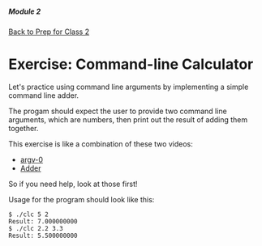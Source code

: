 ##### Module 2
[Back to Prep for Class 2](../../class2-prep)
# Exercise: Command-line Calculator

Let's practice using command line arguments by implementing a simple command line adder.

The progam should expect the user to provide two command line arguments, which are numbers, then print out the result of adding them together.

This exercise is like a combination of these two videos:
- [argv-0](https://www.youtube.com/watch?v=1VbHJz2L6dM&index=2&list=PLhQjrBD2T380sc-fXwl1sviA-twxFduVU)
- [Adder](https://www.youtube.com/watch?v=xmZR2XiwOq4)

So if you need help, look at those first!

Usage for the program should look like this:
```
$ ./clc 5 2
Result: 7.000000000
$ ./clc 2.2 3.3
Result: 5.500000000
```

